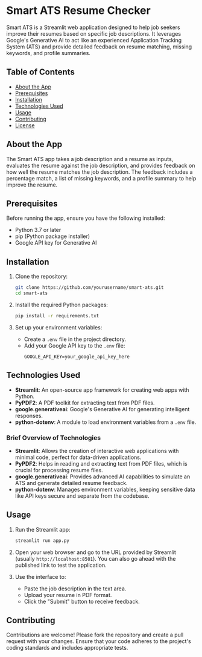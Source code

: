 # Smart ATS Resume Checker
Smart ATS is a Streamlit web application designed to help job seekers improve their resumes based on specific job descriptions. It leverages Google's Generative AI to act like an experienced Application Tracking System (ATS) and provide detailed feedback on resume matching, missing keywords, and profile summaries.

## Table of Contents
- [About the App](#about-the-app)
- [Prerequisites](#prerequisites)
- [Installation](#installation)
- [Technologies Used](#technologies-used)
- [Usage](#usage)
- [Contributing](#contributing)
- [License](#license)

## About the App
The Smart ATS app takes a job description and a resume as inputs, evaluates the resume against the job description, and provides feedback on how well the resume matches the job description. The feedback includes a percentage match, a list of missing keywords, and a profile summary to help improve the resume.

## Prerequisites
Before running the app, ensure you have the following installed:
- Python 3.7 or later
- pip (Python package installer)
- Google API key for Generative AI

## Installation
1. Clone the repository:
    ```bash
    git clone https://github.com/yourusername/smart-ats.git
    cd smart-ats
    ```

2. Install the required Python packages:
    ```bash
    pip install -r requirements.txt
    ```

3. Set up your environment variables:
    - Create a `.env` file in the project directory.
    - Add your Google API key to the `.env` file:
        ```
        GOOGLE_API_KEY=your_google_api_key_here
        ```

## Technologies Used
- **Streamlit**: An open-source app framework for creating web apps with Python.
- **PyPDF2**: A PDF toolkit for extracting text from PDF files.
- **google.generativeai**: Google's Generative AI for generating intelligent responses.
- **python-dotenv**: A module to load environment variables from a `.env` file.

### Brief Overview of Technologies
- **Streamlit**: Allows the creation of interactive web applications with minimal code, perfect for data-driven applications.
- **PyPDF2**: Helps in reading and extracting text from PDF files, which is crucial for processing resume files.
- **google.generativeai**: Provides advanced AI capabilities to simulate an ATS and generate detailed resume feedback.
- **python-dotenv**: Manages environment variables, keeping sensitive data like API keys secure and separate from the codebase.

## Usage
1. Run the Streamlit app:
    ```bash
    streamlit run app.py
    ```

2. Open your web browser and go to the URL provided by Streamlit (usually `http://localhost:8501`).
You can also go ahead with the published link to test the application.

3. Use the interface to:
    - Paste the job description in the text area.
    - Upload your resume in PDF format.
    - Click the "Submit" button to receive feedback.

## Contributing
Contributions are welcome! Please fork the repository and create a pull request with your changes. Ensure that your code adheres to the project's coding standards and includes appropriate tests.

